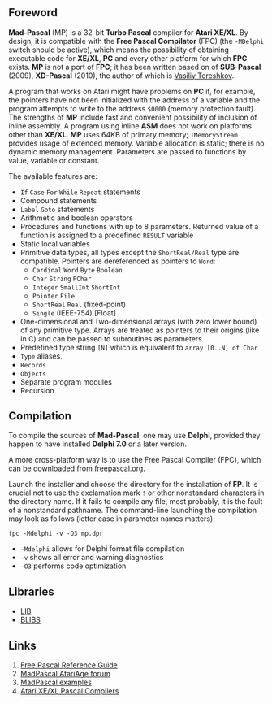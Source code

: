 #

## Foreword

**Mad-Pascal**  (MP) is a 32-bit **Turbo Pascal** compiler for **Atari XE/XL**. By design, it is compatible with the **Free Pascal Compilator** (FPC) (the `-MDelphi` switch should be active), which means the possibility of obtaining executable code for **XE/XL**, **PC** and every other platform for which **FPC** exists. **MP** is not a port of **FPC**; it has been written based on of **SUB-Pascal** (2009), **XD-Pascal** (2010), the author of which is [Vasiliy Tereshkov](mailto:vtereshkov@mail.ru).

A program that works on Atari might have problems on **PC** if, for example, the pointers have not been initialized with the address of a variable and the program attempts to write to the address `$0000` (memory protection fault). The strengths of **MP** include fast and convenient possibility of inclusion of inline assembly. A program using inline **ASM** does not work on platforms other than **XE/XL**. **MP** uses 64KB of primary memory; `TMemoryStream` provides usage of extended memory.
Variable allocation is static; there is no dynamic memory management. Parameters are passed to functions by value, variable or constant.

The available features are:

* `If` `Case` `For` `While` `Repeat` statements
* Compound statements
* `Label` `Goto` statements
* Arithmetic and boolean operators
* Procedures and functions with up to 8 parameters. Returned value of a function is assigned to a predefined `RESULT` variable
* Static local variables
* Primitive data types, all types except the `ShortReal/Real` type are compatible. Pointers are dereferenced as pointers to `Word`:
    * `Cardinal` `Word` `Byte` `Boolean`
    * `Char` `String` `PChar`
    * `Integer` `SmallInt` `ShortInt`
    * `Pointer` `File`
    * `ShortReal` `Real` (fixed-point)
    * `Single` (IEEE-754) [Float]
* One-dimensional and Two-dimensional arrays (with zero lower bound) of any primitive type. Arrays are treated as pointers to their origins (like in C) and can be passed to subroutines as parameters
* Predefined type string `[N]` which is equivalent to `array [0..N] of Char`
* `Type` aliases.
* `Records`
* `Objects`
* Separate program modules
* Recursion

## Compilation

To compile the sources of **Mad-Pascal**, one may use **Delphi**, provided they happen to have installed **Delphi 7.0** or a later version.

A more cross-platform way is to use the Free Pascal Compiler (FPC), which can be downloaded from [freepascal.org](http://www.freepascal.org/).

Launch the installer and choose the directory for the installation of **FP**. It is crucial not to use the exclamation mark `!` or other nonstandard characters in the directory name. If it fails to compile any file, most probably, it is the fault of a nonstandard pathname. The command-line launching the compilation may look as follows (letter case in parameter names matters):

    fpc -Mdelphi -v -O3 mp.dpr


* `-Mdelphi`     allows for Delphi format file compilation
* `-v`          shows all error and warning diagnostics
* `-O3`          performs code optimization

## Libraries

* [LIB](http://mads.atari8.info/library/doc/index.html)
* [BLIBS](https://bocianu.atari.pl/blog/blibs)

## Links

1. [Free Pascal Reference Guide](http://www.freepascal.org/docs-html/ref/ref.html#refch14.html)
1. [MadPascal AtariAge forum](http://atariage.com/forums/topic/240919-mad-pascal/)
1. [MadPascal examples](http://atariage.com/forums/topic/243658-mad-pascal-examples/)
1. [Atari XE/XL Pascal Compilers](https://atariwiki.org/wiki/Wiki.jsp?page=Pascal)
